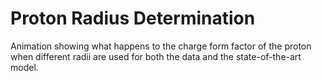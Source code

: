 # Proton Radius Determination

Animation showing what happens to the charge form factor of the proton when different radii are used for both the data and the state-of-the-art model.

